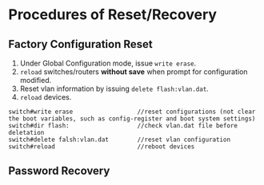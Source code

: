 # Procedures of Reset/Recovery

## Factory Configuration Reset
1. Under Global Configuration mode, issue `write erase`.  
2. `reload` switches/routers **without save** when prompt for configuration modified.
3. Reset vlan information by issuing `delete flash:vlan.dat`.
4. `reload` devices.
```
switch#write erase                  //reset configurations (not clear the boot variables, such as config-register and boot system settings)
switch#dir flash:                   //check vlan.dat file before deletation
switch#delete falsh:vlan.dat        //reset vlan configuration
switch#reload                       //reboot devices
```

## Password Recovery

